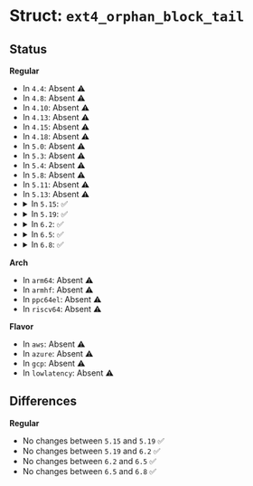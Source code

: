 # Struct: <code>ext4_orphan_block_tail</code>

## Status
<b>Regular</b>
<ul>
<li>
In <code>4.4</code>: Absent ⚠️
</li>
<li>
In <code>4.8</code>: Absent ⚠️
</li>
<li>
In <code>4.10</code>: Absent ⚠️
</li>
<li>
In <code>4.13</code>: Absent ⚠️
</li>
<li>
In <code>4.15</code>: Absent ⚠️
</li>
<li>
In <code>4.18</code>: Absent ⚠️
</li>
<li>
In <code>5.0</code>: Absent ⚠️
</li>
<li>
In <code>5.3</code>: Absent ⚠️
</li>
<li>
In <code>5.4</code>: Absent ⚠️
</li>
<li>
In <code>5.8</code>: Absent ⚠️
</li>
<li>
In <code>5.11</code>: Absent ⚠️
</li>
<li>
In <code>5.13</code>: Absent ⚠️
</li>
<li>
<details>
<summary>In <code>5.15</code>: ✅</summary>

```c
struct ext4_orphan_block_tail {
    __le32 ob_magic;
    __le32 ob_checksum;
};
```
</details>
</li>
<li>
<details>
<summary>In <code>5.19</code>: ✅</summary>

```c
struct ext4_orphan_block_tail {
    __le32 ob_magic;
    __le32 ob_checksum;
};
```
</details>
</li>
<li>
<details>
<summary>In <code>6.2</code>: ✅</summary>

```c
struct ext4_orphan_block_tail {
    __le32 ob_magic;
    __le32 ob_checksum;
};
```
</details>
</li>
<li>
<details>
<summary>In <code>6.5</code>: ✅</summary>

```c
struct ext4_orphan_block_tail {
    __le32 ob_magic;
    __le32 ob_checksum;
};
```
</details>
</li>
<li>
<details>
<summary>In <code>6.8</code>: ✅</summary>

```c
struct ext4_orphan_block_tail {
    __le32 ob_magic;
    __le32 ob_checksum;
};
```
</details>
</li>
</ul>
<b>Arch</b>
<ul>
<li>
In <code>arm64</code>: Absent ⚠️
</li>
<li>
In <code>armhf</code>: Absent ⚠️
</li>
<li>
In <code>ppc64el</code>: Absent ⚠️
</li>
<li>
In <code>riscv64</code>: Absent ⚠️
</li>
</ul>
<b>Flavor</b>
<ul>
<li>
In <code>aws</code>: Absent ⚠️
</li>
<li>
In <code>azure</code>: Absent ⚠️
</li>
<li>
In <code>gcp</code>: Absent ⚠️
</li>
<li>
In <code>lowlatency</code>: Absent ⚠️
</li>
</ul>

## Differences
<b>Regular</b>
<ul>
<li>
No changes between <code>5.15</code> and <code>5.19</code> ✅
</li>
<li>
No changes between <code>5.19</code> and <code>6.2</code> ✅
</li>
<li>
No changes between <code>6.2</code> and <code>6.5</code> ✅
</li>
<li>
No changes between <code>6.5</code> and <code>6.8</code> ✅
</li>
</ul>

